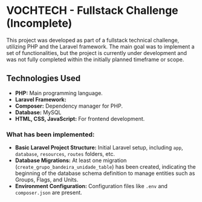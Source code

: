 # VOCHTECH - Fullstack Challenge (Incomplete)

This project was developed as part of a fullstack technical challenge, utilizing PHP and the Laravel framework. The main goal was to implement a set of functionalities, but the project is currently under development and was not fully completed within the initially planned timeframe or scope.

## Technologies Used

*   **PHP:** Main programming language.
*   **Laravel Framework:**
*   **Composer:** Dependency manager for PHP.
*   **Database:** MySQL
*   **HTML, CSS, JavaScript:** For frontend development.

### What has been implemented:

*   **Basic Laravel Project Structure:** Initial Laravel setup, including `app`, `database`, `resources`, `routes` folders, etc.
*   **Database Migrations:** At least one migration (`create_grupo_bandeira_unidade_table`) has been created, indicating the beginning of the database schema definition to manage entities such as Groups, Flags, and Units.
*   **Environment Configuration:** Configuration files like `.env` and `composer.json` are present.